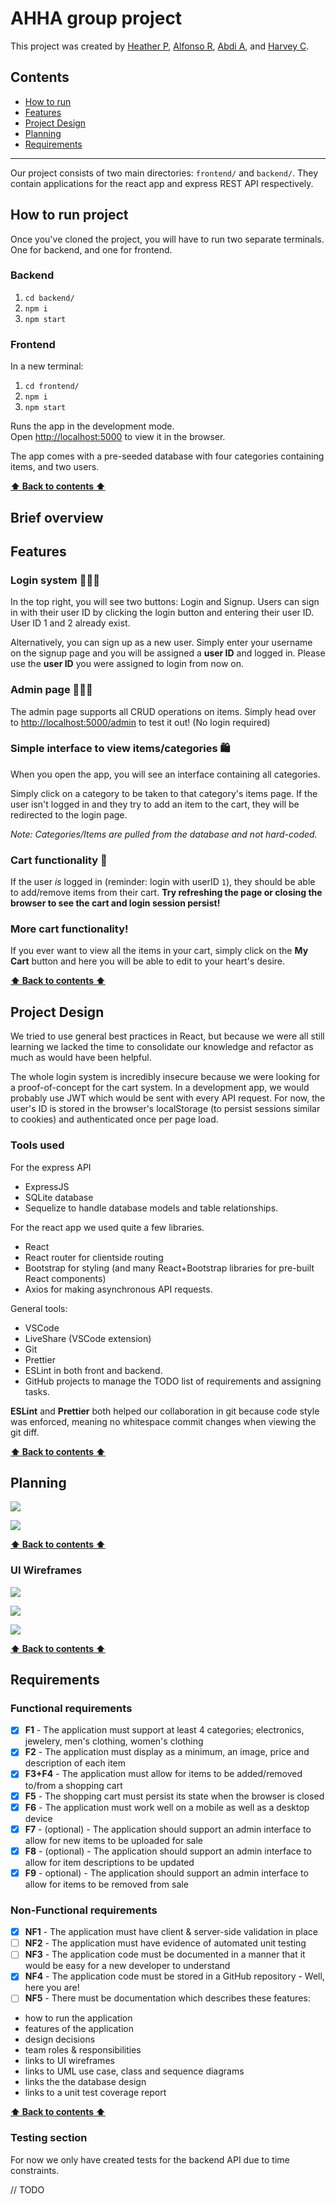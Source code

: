 # AHHA group project

This project was created by [Heather P](https://github.com/hpaterson97), [Alfonso R](https://github.com/alfonsoristoratoSky), [Abdi A](https://github.com/CodeFeeZilla), and [Harvey C](https://github.com/BokChoyWarrior).

## Contents

- [How to run](https://github.com/BokChoyWarrior/ahha-mv-project#how-to-run-project)
- [Features](https://github.com/BokChoyWarrior/ahha-mv-project#features)
- [Project Design](https://github.com/BokChoyWarrior/ahha-mv-project#planning)
- [Planning](https://github.com/BokChoyWarrior/ahha-mv-project#hot-to-run-project)
- [Requirements](https://github.com/BokChoyWarrior/ahha-mv-project#requirements)

---

Our project consists of two main directories: `frontend/` and `backend/`. They contain applications for the react app and express REST API respectively.

## How to run project

Once you've cloned the project, you will have to run two separate terminals. One for backend, and one for frontend.

### Backend

1. `cd backend/`
2. `npm i`
3. `npm start`

### Frontend

In a new terminal:

1. `cd frontend/`
2. `npm i`
3. `npm start`

Runs the app in the development mode.\
Open [http://localhost:5000](http://localhost:5000) to view it in the browser.

The app comes with a pre-seeded database with four categories containing items, and two users.

[**⬆ Back to contents ⬆**](https://github.com/BokChoyWarrior/ahha-mv-project#contents)

## Brief overview

## Features

### Login system 🕵🏻‍♂

In the top right, you will see two buttons: Login and Signup.
Users can sign in with their user ID by clicking the login button and entering their user ID. User ID 1 and 2 already exist.

Alternatively, you can sign up as a new user. Simply enter your username on the signup page and you will be assigned a **user ID** and logged in. Please use the **user ID** you were assigned to login from now on.

### Admin page 👩🏽‍🔧

The admin page supports all CRUD operations on items. Simply head over to [http://localhost:5000/admin](http://localhost:5000/admin) to test it out! (No login required)

### Simple interface to view items/categories 🛍

When you open the app, you will see an interface containing all categories.

Simply click on a category to be taken to that category's items page. If the user isn't logged in and they try to add an item to the cart, they will be redirected to the login page.

_Note: Categories/Items are pulled from the database and not hard-coded._

### Cart functionality 🛒

If the user _is_ logged in (reminder: login with userID `1`), they should be able to add/remove items from their cart. **Try refreshing the page or closing the browser to see the cart and login session persist!**

### More cart functionality!

If you ever want to view all the items in your cart, simply click on the **My Cart** button and here you will be able to edit to your heart's desire.

[**⬆ Back to contents ⬆**](https://github.com/BokChoyWarrior/ahha-mv-project#contents)

## Project Design

We tried to use general best practices in React, but because we were all still learning we lacked the time to consolidate our knowledge and refactor as much as would have been helpful.

The whole login system is incredibly insecure because we were looking for a proof-of-concept for the cart system. In a development app, we would probably use JWT which would be sent with every API request. For now, the user's ID is stored in the browser's localStorage (to persist sessions similar to cookies) and authenticated once per page load.

### Tools used

For the express API

- ExpressJS
- SQLite database
- Sequelize to handle database models and table relationships.

For the react app we used quite a few libraries.

- React
- React router for clientside routing
- Bootstrap for styling (and many React+Bootstrap libraries for pre-built React components)
- Axios for making asynchronous API requests.

General tools:

- VSCode
- LiveShare (VSCode extension)
- Git
- Prettier
- ESLint in both front and backend.
- GitHub projects to manage the TODO list of requirements and assigning tasks.

**ESLint** and **Prettier** both helped our collaboration in git because code style was enforced, meaning no whitespace commit changes when viewing the git diff.

[**⬆ Back to contents ⬆**](https://github.com/BokChoyWarrior/ahha-mv-project#contents)

## Planning

![](./docs/ERD.png)

![](./docs/UML-use-case.png)

[**⬆ Back to contents ⬆**](https://github.com/BokChoyWarrior/ahha-mv-project#contents)

### UI Wireframes

![](./docs/UI_wireframes/home_page.png)

![](./docs/UI_wireframes/category_page.png)

![](./docs/UI_wireframes/admin_page.png)

[**⬆ Back to contents ⬆**](https://github.com/BokChoyWarrior/ahha-mv-project#contents)

## Requirements

### Functional requirements

- [x] **F1** - The application must support at least 4 categories; electronics, jewelery, men's clothing, women's clothing
- [x] **F2** - The application must display as a minimum, an image, price and description of each item
- [x] **F3+F4** - The application must allow for items to be added/removed to/from a shopping cart
- [x] **F5** - The shopping cart must persist its state when the browser is closed
- [x] **F6** - The application must work well on a mobile as well as a desktop device
- [x] **F7** - (optional) - The application should support an admin interface to allow for new items to be uploaded for sale
- [x] **F8** - (optional) - The application should support an admin interface to allow for item descriptions to be updated
- [x] **F9** - optional) - The application should support an admin interface to allow for items to be removed from sale

### Non-Functional requirements

- [x] **NF1** - The application must have client & server-side validation in place
- [ ] **NF2** - The application must have evidence of automated unit testing
- [ ] **NF3** - The application code must be documented in a manner that it would be easy for a new developer to understand
- [x] **NF4** - The application code must be stored in a GitHub repository - Well, here you are!
- [ ] **NF5** - There must be documentation which describes these features:
- how to run the application
- features of the application
- design decisions
- team roles & responsibilities
- links to UI wireframes
- links to UML use case, class and sequence diagrams
- links the the database design
- links to a unit test coverage report

[**⬆ Back to contents ⬆**](https://github.com/BokChoyWarrior/ahha-mv-project#contents)

### Testing section

For now we only have created tests for the backend API due to time constraints.

// TODO
